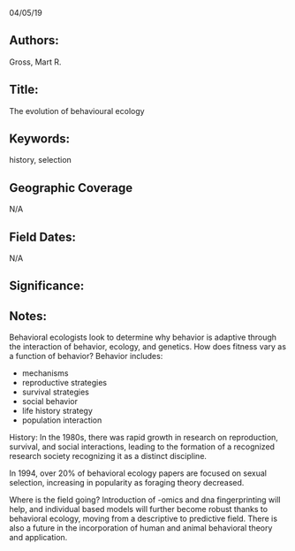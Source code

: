 04/05/19
## Authors:
Gross, Mart R.
## Title:
The evolution of behavioural ecology
## Keywords:
history, selection
## Geographic Coverage
N/A
## Field Dates:
N/A
## Significance:


## Notes:
Behavioral ecologists look to determine why behavior is adaptive through the interaction of behavior, ecology, and genetics.  How does fitness vary as a function of behavior?  Behavior includes:
- mechanisms
- reproductive strategies
- survival strategies
- social behavior 
- life history strategy
- population interaction

History: In the 1980s, there was rapid growth in research on reproduction, survival, and social interactions, leading to the formation of a recognized research society recognizing it as a distinct discipline.

In 1994, over 20% of behavioral ecology papers are focused on sexual selection, increasing in popularity as foraging theory decreased.

Where is the field going?  Introduction of -omics and dna fingerprinting will help, and individual based models will further become robust thanks to behavioral ecology, moving from a descriptive to predictive field.  There is also a future in the incorporation of human and animal behavioral theory and application.  
